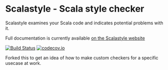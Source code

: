 Scalastyle - Scala style checker
================================

Scalastyle examines your Scala code and indicates potential problems with it.

Full documentation is currently available [on the Scalastyle website](http://www.scalastyle.org/)

[![Build Status](https://travis-ci.org/scalastyle/scalastyle.svg?branch=master)](https://travis-ci.org/scalastyle/scalastyle)
[![codecov.io](https://codecov.io/github/scalastyle/scalastyle.svg/coverage.svg?branch=master)](https://codecov.io/github/scalastyle/scalastyle.svg?branch=master)

Forked this to get an idea of how to make custom checkers for a specific usecase at work.

